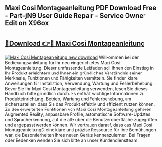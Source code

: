 ## Maxi Cosi Montageanleitung PDF Download Free - Part-jN9 User Guide Repair - Service Owner Edition X96ox

# <h2><a href="http://df7lgab.blite.top/?on=Maxi+Cosi+Montageanleitung">🔗Download 👉🔴 Maxi Cosi Montageanleitung</a></h2>

[![Maxi Cosi Montageanleitung new download](https://i.imgur.com/lujVjoI.png)](http://df7lgab.blite.top/?on=Maxi+Cosi+Montageanleitung)
Willkommen bei der Bedienungsanleitung für Ihr neu eingerichtetes Maxi Cosi Montageanleitung. Dieser umfassende Leitfaden soll Ihnen den Einstieg in Ihr Produkt erleichtern und Ihnen ein gründliches Verständnis seiner Merkmale, Funktionen und Fähigkeiten vermitteln. Sie finden klare Anweisungen für Installation, Verwendung, Wartung und Fehlerbehebung. Bevor Sie Ihr Maxi Cosi Montageanleitung verwenden, lesen Sie dieses Handbuch bitte gründlich durch. Es enthält wichtige Informationen zu Produkteinrichtung, Betrieb, Wartung und Fehlerbehebung, um sicherzustellen, dass Sie das Produkt effektiv und effizient nutzen können. Zu den erweiterten Funktionen von Maxi Cosi Montageanleitung gehören Augmented Reality, anpassbare Profile, automatische Software-Updates und Spracherkennung, auf die alle über die Benutzeroberfläche zugegriffen und angepasst werden können. Wir vertrauen darauf, dass das Maxi Cosi MontageanleitungD eine klare und präzise Ressource für Ihre Bemühungen war, die Besonderheiten Ihres neuen Geräts kennenzulernen. Bei Fragen oder Bedenken wenden Sie sich bitte an unser Kundendienstteam.

